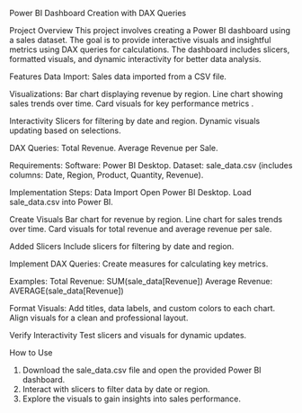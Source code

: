 Power BI Dashboard Creation with DAX Queries

Project Overview
This project involves creating a Power BI dashboard using a sales dataset. The goal is to provide interactive visuals and insightful metrics using DAX queries for calculations. The dashboard includes slicers, formatted visuals, and dynamic interactivity for better data analysis.

Features
Data Import: Sales data imported from a CSV file.

Visualizations:
Bar chart displaying revenue by region.
Line chart showing sales trends over time.
Card visuals for key performance metrics .

Interactivity
Slicers for filtering by date and region.
Dynamic visuals updating based on selections.

DAX Queries:
Total Revenue.
Average Revenue per Sale.

Requirements:
Software: Power BI Desktop.
Dataset: sale_data.csv (includes columns: Date, Region, Product, Quantity, Revenue).

Implementation Steps:
Data Import
Open Power BI Desktop.
Load sale_data.csv into Power BI.

Create Visuals
Bar chart for revenue by region.
Line chart for sales trends over time.
Card visuals for total revenue and average revenue per sale.

Added Slicers
Include slicers for filtering by date and region.

Implement DAX Queries:
Create measures for calculating key metrics.

Examples:
Total Revenue: SUM(sale_data[Revenue])
Average Revenue: AVERAGE(sale_data[Revenue])

Format Visuals:
Add titles, data labels, and custom colors to each chart.
Align visuals for a clean and professional layout.

Verify Interactivity
Test slicers and visuals for dynamic updates.

How to Use
1. Download the sale_data.csv file and open the provided Power BI dashboard.
2. Interact with slicers to filter data by date or region.
3. Explore the visuals to gain insights into sales performance.


